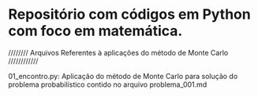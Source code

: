# Repositório com códigos em Python com foco em matemática.

//////// Arquivos Referentes à aplicações do método de Monte Carlo ////////////

01_encontro.py:
    Aplicação do método de Monte Carlo para solução do problema probabilístico contido no arquivo problema_001.md 
